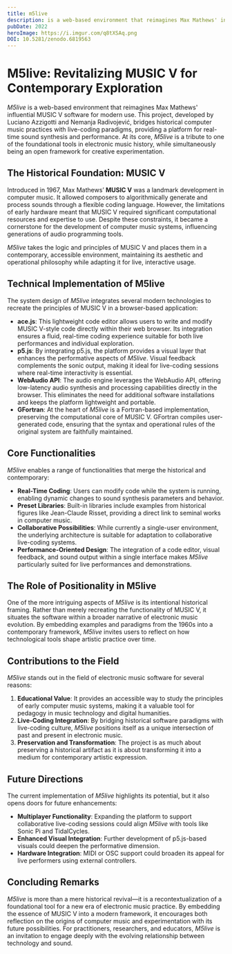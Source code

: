 ```yaml
---
title: m5live
description: is a web-based environment that reimagines Max Mathews' influential MUSIC V software for modern use
pubDate: 2022
heroImage: https://i.imgur.com/q8tXSAq.png
DOI: 10.5281/zenodo.6819563
---
```


# M5live: Revitalizing MUSIC V for Contemporary Exploration

_M5live_ is a web-based environment that reimagines Max Mathews' influential MUSIC V software for modern use. This project, developed by Luciano Azzigotti and Nemanja Radivojević, bridges historical computer music practices with live-coding paradigms, providing a platform for real-time sound synthesis and performance. At its core, _M5live_ is a tribute to one of the foundational tools in electronic music history, while simultaneously being an open framework for creative experimentation.

## The Historical Foundation: MUSIC V

Introduced in 1967, Max Mathews’ **MUSIC V** was a landmark development in computer music. It allowed composers to algorithmically generate and process sounds through a flexible coding language. However, the limitations of early hardware meant that MUSIC V required significant computational resources and expertise to use. Despite these constraints, it became a cornerstone for the development of computer music systems, influencing generations of audio programming tools.

_M5live_ takes the logic and principles of MUSIC V and places them in a contemporary, accessible environment, maintaining its aesthetic and operational philosophy while adapting it for live, interactive usage.

## Technical Implementation of M5live

The system design of _M5live_ integrates several modern technologies to recreate the principles of MUSIC V in a browser-based application:

- **ace.js**: This lightweight code editor allows users to write and modify MUSIC V-style code directly within their web browser. Its integration ensures a fluid, real-time coding experience suitable for both live performances and individual exploration.
- **p5.js**: By integrating p5.js, the platform provides a visual layer that enhances the performative aspects of _M5live_. Visual feedback complements the sonic output, making it ideal for live-coding sessions where real-time interactivity is essential.
- **WebAudio API**: The audio engine leverages the WebAudio API, offering low-latency audio synthesis and processing capabilities directly in the browser. This eliminates the need for additional software installations and keeps the platform lightweight and portable.
- **GFortran**: At the heart of _M5live_ is a Fortran-based implementation, preserving the computational core of MUSIC V. GFortran compiles user-generated code, ensuring that the syntax and operational rules of the original system are faithfully maintained.

## Core Functionalities

_M5live_ enables a range of functionalities that merge the historical and contemporary:

- **Real-Time Coding**: Users can modify code while the system is running, enabling dynamic changes to sound synthesis parameters and behavior.
- **Preset Libraries**: Built-in libraries include examples from historical figures like Jean-Claude Risset, providing a direct link to seminal works in computer music.
- **Collaborative Possibilities**: While currently a single-user environment, the underlying architecture is suitable for adaptation to collaborative live-coding systems.
- **Performance-Oriented Design**: The integration of a code editor, visual feedback, and sound output within a single interface makes _M5live_ particularly suited for live performances and demonstrations.

## The Role of Positionality in M5live

One of the more intriguing aspects of _M5live_ is its intentional historical framing. Rather than merely recreating the functionality of MUSIC V, it situates the software within a broader narrative of electronic music evolution. By embedding examples and paradigms from the 1960s into a contemporary framework, _M5live_ invites users to reflect on how technological tools shape artistic practice over time.

## Contributions to the Field

_M5live_ stands out in the field of electronic music software for several reasons:

1. **Educational Value**: It provides an accessible way to study the principles of early computer music systems, making it a valuable tool for pedagogy in music technology and digital humanities.
2. **Live-Coding Integration**: By bridging historical software paradigms with live-coding culture, _M5live_ positions itself as a unique intersection of past and present in electronic music.
3. **Preservation and Transformation**: The project is as much about preserving a historical artifact as it is about transforming it into a medium for contemporary artistic expression.

## Future Directions

The current implementation of _M5live_ highlights its potential, but it also opens doors for future enhancements:

- **Multiplayer Functionality**: Expanding the platform to support collaborative live-coding sessions could align _M5live_ with tools like Sonic Pi and TidalCycles.
- **Enhanced Visual Integration**: Further development of p5.js-based visuals could deepen the performative dimension.
- **Hardware Integration**: MIDI or OSC support could broaden its appeal for live performers using external controllers.

## Concluding Remarks

_M5live_ is more than a mere historical revival—it is a recontextualization of a foundational tool for a new era of electronic music practice. By embedding the essence of MUSIC V into a modern framework, it encourages both reflection on the origins of computer music and experimentation with its future possibilities. For practitioners, researchers, and educators, _M5live_ is an invitation to engage deeply with the evolving relationship between technology and sound.
